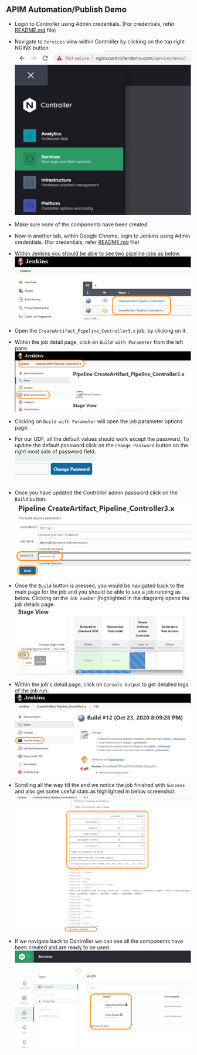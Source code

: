 ## APIM Automation/Publish Demo
- Login to Controller using Admin credentials. (For credentials, refer [README.md](../README.md) file)

- Navigate to `Services` view within Controller by clicking on the top right NGINX button.
![services view](./Media/01_Controller_Services_view.png)

- Make sure none of the components have been created.

- Now in another tab, within Google Chrome, login to Jenkins using Admin credentials. (For credentials, refer [README.md](../README.md) file)

- Within Jenkins you should be able to see two pipeline jobs as below.
  ![Jenkins Dashboard](./Media/02_Jenkins_Dashboard.png)

- Open the `CreateArtifact_Pipeline_Controller3.x` job, by clicking on it. 

- Within the job detail page, click on `Build with Parameter` from the left pane.
  ![Jenkins Build with Param](Media/03_Jenkins_Build_with_param.png)

- Clicking on `Build with Parameter` will open the job parameter options page.
  
- For our UDF, all the default values should work except the password. To update the default password click on the `Change Password` button on the right most side of password field.<br/>
  ![Jenkins Job Change Password](Media/04_change_password_button.png)

- Once you have updated the Controller admin password click on the `Build` button.
  ![Jenkins Job build](Media/05_Jenkins_Job_Build.png)

- Once the `Build` button is pressed, you would be navigated back to the main page for the job and you should be able to see a job running as below. Clicking on the `Job number` (highlighted in the diagram) opens the job details page.
  ![Jenkins Job Run](Media/06_Jenkins_Job_Run.png)

- Within the job's detail page, click on `Console Output` to get detailed logs of the job run.
  ![Jenkins Job Details](Media/07_Jenkins_Job_details.png)

- Scrolling all the way till the end we notice the job finished with `Success` and also get some useful stats as highlighted in below screenshot.
  ![Jenkins console output](Media/08_Jenkins_Console_output.png)

- If we navigate back to Controller we can see all the components have been created and are ready to be used.
  ![Controller Services Populated](Media/09_Controller_Services_populated.png)